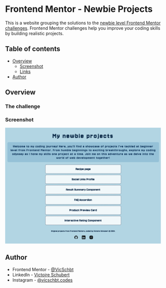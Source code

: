 # Frontend Mentor - Newbie Projects

This is a website grouping the solutions to the [newbie level Frontend Mentor challenges](https://www.frontendmentor.io/challenges?difficulty=1&type=free). Frontend Mentor challenges help you improve your coding skills by building realistic projects.

## Table of contents

- [Overview](#overview)
  - [Screenshot](#screenshot)
  - [Links](#links)
- [Author](#author)

## Overview

### The challenge

### Screenshot

![](./screenshots/Screenshot-desktop.png)

<!--
### Links

- Live Site URL: [Add live site URL here](https://your-live-site-url.com) -->

## Author

- Frontend Mentor - [@VicSchbt](https://www.frontendmentor.io/profile/VicSchbt)
- LinkedIn - [Victoire Schubert](www.linkedin.com/in/victoire-schubert)
- Instagram - [@vicschbt.codes](https://www.instagram.com/vicschbt.codes?igsh=OHczMzcwMWpjZm1p&utm_source=qr)
